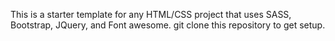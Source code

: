 This is a starter template for any HTML/CSS project that uses SASS, Bootstrap, JQuery, and Font awesome. git clone this repository to get setup.